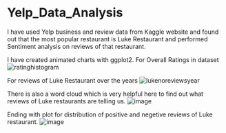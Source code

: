 # Yelp_Data_Analysis
I have used Yelp business and review data from Kaggle website and found out that the most popular restaurant is Luke Restaurant and performed Sentiment analysis on reviews of that restaurant.

I have created animated charts with ggplot2.
For Overall Ratings in dataset
![ratinghistogram](https://github.com/DixitaMendpara/Yelp_Data_Analysis/assets/47654180/97a1a399-4e95-4cc8-bcbe-b0a74120db2a)

For reviews of Luke Restaurant over the years
![lukenoreviewsyear](https://github.com/DixitaMendpara/Yelp_Data_Analysis/assets/47654180/f03c0aee-4945-4265-9392-0aed39884feb)

There is also a word cloud which is very helpful here to find out what reviews of Luke restaurants are telling us.
![image](https://github.com/DixitaMendpara/Yelp_Data_Analysis/assets/47654180/2cf71f1c-336e-46d1-b930-2b22c7b9e0ff)

Ending with plot for distribution of positive and negetive reviews of Luke restaurant.
![image](https://github.com/DixitaMendpara/Yelp_Data_Analysis/assets/47654180/03f34dce-7867-40f6-9794-8b46576cd947)



